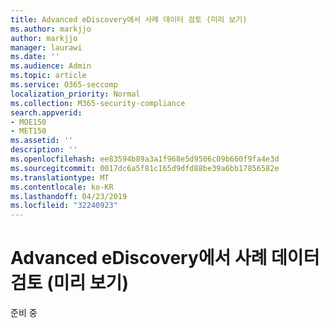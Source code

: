 ```yaml
---
title: Advanced eDiscovery에서 사례 데이터 검토 (미리 보기)
ms.author: markjjo
author: markjjo
manager: laurawi
ms.date: ''
ms.audience: Admin
ms.topic: article
ms.service: O365-seccomp
localization_priority: Normal
ms.collection: M365-security-compliance
search.appverid:
- MOE150
- MET150
ms.assetid: ''
description: ''
ms.openlocfilehash: ee83594b89a3a1f968e5d9506c09b660f9fa4e3d
ms.sourcegitcommit: 0017dc6a5f81c165d9dfd88be39a6bb17856582e
ms.translationtype: MT
ms.contentlocale: ko-KR
ms.lasthandoff: 04/23/2019
ms.locfileid: "32240923"
---
```

# <a name="review-case-data-in-advanced-ediscovery-preview"></a>Advanced eDiscovery에서 사례 데이터 검토 (미리 보기)


준비 중